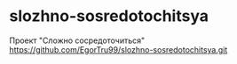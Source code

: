 # slozhno-sosredotochitsya
Проект "Сложно сосредоточиться"
https://github.com/EgorTru99/slozhno-sosredotochitsya.git
